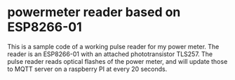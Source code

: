 # powermeter reader based on ESP8266-01

This is a sample code of a working pulse reader for my power meter.
The reader is an ESP8266-01 with an attached phototransistor TLS257.
The pulse reader reads optical flashes of the power meter, and will update those to MQTT server on a raspberry PI at every 20 seconds.
